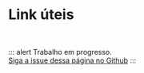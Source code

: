 # Link úteis

<br>

::: alert Trabalho em progresso.  
[Siga a issue dessa página no Github](https://github.com/vue-a11y/vue-a11y.com/issues/4)
:::